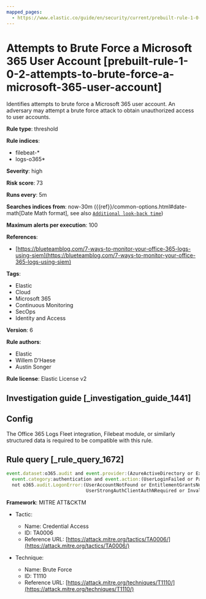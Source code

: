 ```yaml
---
mapped_pages:
  - https://www.elastic.co/guide/en/security/current/prebuilt-rule-1-0-2-attempts-to-brute-force-a-microsoft-365-user-account.html
---
```


# Attempts to Brute Force a Microsoft 365 User Account [prebuilt-rule-1-0-2-attempts-to-brute-force-a-microsoft-365-user-account]

Identifies attempts to brute force a Microsoft 365 user account. An adversary may attempt a brute force attack to obtain unauthorized access to user accounts.

**Rule type**: threshold

**Rule indices**:

* filebeat-*
* logs-o365*

**Severity**: high

**Risk score**: 73

**Runs every**: 5m

**Searches indices from**: now-30m ({{ref}}/common-options.html#date-math[Date Math format], see also [`Additional look-back time`](docs-content://solutions/security/detect-and-alert/create-detection-rule.md#rule-schedule))

**Maximum alerts per execution**: 100

**References**:

* [https://blueteamblog.com/7-ways-to-monitor-your-office-365-logs-using-siem](https://blueteamblog.com/7-ways-to-monitor-your-office-365-logs-using-siem)

**Tags**:

* Elastic
* Cloud
* Microsoft 365
* Continuous Monitoring
* SecOps
* Identity and Access

**Version**: 6

**Rule authors**:

* Elastic
* Willem D’Haese
* Austin Songer

**Rule license**: Elastic License v2

## Investigation guide [_investigation_guide_1441]

## Config

The Office 365 Logs Fleet integration, Filebeat module, or similarly structured data is required to be compatible with this rule.

## Rule query [_rule_query_1672]

```js
event.dataset:o365.audit and event.provider:(AzureActiveDirectory or Exchange) and
  event.category:authentication and event.action:(UserLoginFailed or PasswordLogonInitialAuthUsingPassword) and
  not o365.audit.LogonError:(UserAccountNotFound or EntitlementGrantsNotFound or UserStrongAuthEnrollmentRequired or
                             UserStrongAuthClientAuthNRequired or InvalidReplyTo) and event.outcome:success
```

**Framework**: MITRE ATT&CKTM

* Tactic:

    * Name: Credential Access
    * ID: TA0006
    * Reference URL: [https://attack.mitre.org/tactics/TA0006/](https://attack.mitre.org/tactics/TA0006/)

* Technique:

    * Name: Brute Force
    * ID: T1110
    * Reference URL: [https://attack.mitre.org/techniques/T1110/](https://attack.mitre.org/techniques/T1110/)



